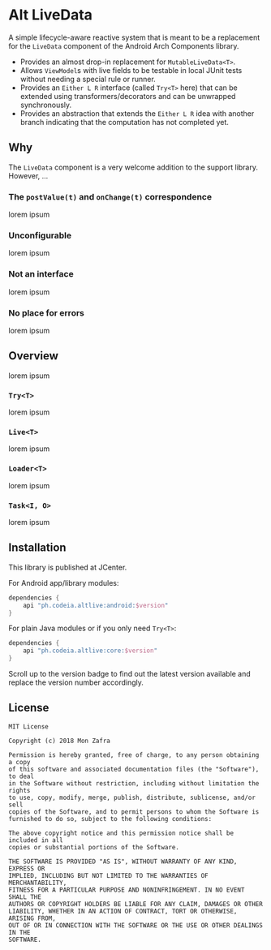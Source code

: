 # Alt LiveData
A simple lifecycle-aware reactive system that is meant to be a replacement
for the `LiveData` component of the Android Arch Components library.

- Provides an almost drop-in replacement for `MutableLiveData<T>`.
- Allows `ViewModel`s with live fields to be testable in local JUnit tests
  without needing a special rule or runner.
- Provides an `Either L R` interface (called `Try<T>` here) that can be extended
  using transformers/decorators and can be unwrapped synchronously.
- Provides an abstraction that extends the `Either L R` idea with another branch
  indicating that the computation has not completed yet.


## Why
The `LiveData` component is a very welcome addition to the support library.
However, ...

### The `postValue(t)` and `onChange(t)` correspondence
lorem ipsum

### Unconfigurable
lorem ipsum

### Not an interface
lorem ipsum

### No place for errors
lorem ipsum


## Overview
lorem ipsum

### `Try<T>`
lorem ipsum

### `Live<T>`
lorem ipsum

### `Loader<T>`
lorem ipsum

### `Task<I, O>`
lorem ipsum


## Installation
This library is published at JCenter.

For Android app/library modules:
```gradle
dependencies {
    api "ph.codeia.altlive:android:$version"
}
```
For plain Java modules or if you only need `Try<T>`:
```gradle
dependencies {
    api "ph.codeia.altlive:core:$version"
}
```
Scroll up to the version badge to find out the latest version available and
replace the version number accordingly.


## License
```
MIT License

Copyright (c) 2018 Mon Zafra

Permission is hereby granted, free of charge, to any person obtaining a copy
of this software and associated documentation files (the "Software"), to deal
in the Software without restriction, including without limitation the rights
to use, copy, modify, merge, publish, distribute, sublicense, and/or sell
copies of the Software, and to permit persons to whom the Software is
furnished to do so, subject to the following conditions:

The above copyright notice and this permission notice shall be included in all
copies or substantial portions of the Software.

THE SOFTWARE IS PROVIDED "AS IS", WITHOUT WARRANTY OF ANY KIND, EXPRESS OR
IMPLIED, INCLUDING BUT NOT LIMITED TO THE WARRANTIES OF MERCHANTABILITY,
FITNESS FOR A PARTICULAR PURPOSE AND NONINFRINGEMENT. IN NO EVENT SHALL THE
AUTHORS OR COPYRIGHT HOLDERS BE LIABLE FOR ANY CLAIM, DAMAGES OR OTHER
LIABILITY, WHETHER IN AN ACTION OF CONTRACT, TORT OR OTHERWISE, ARISING FROM,
OUT OF OR IN CONNECTION WITH THE SOFTWARE OR THE USE OR OTHER DEALINGS IN THE
SOFTWARE.
```

